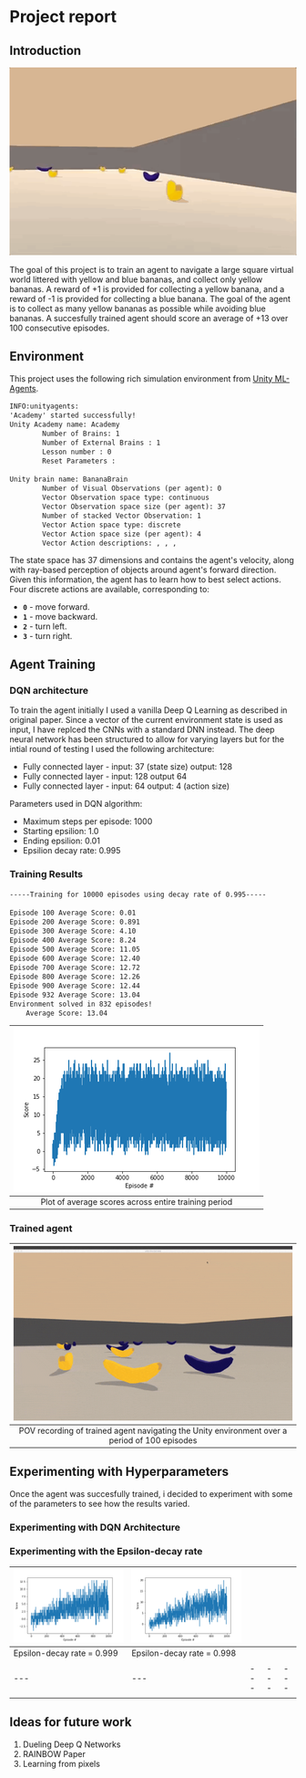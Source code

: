 # Project report

## Introduction

![trained](images/banana-intro.gif) 

The goal of this project is to train an agent to navigate a large square virtual world littered with yellow and blue bananas, and collect only yellow bananas. A reward of +1 is provided for collecting a yellow banana, and a reward of -1 is provided for collecting a blue banana. The goal of the agent is to collect as many yellow bananas as possible while avoiding blue bananas. A succesfully trained agent should score an average of +13 over 100 consecutive episodes. 


## Environment

This project uses the following rich simulation environment from [Unity ML-Agents](https://github.com/Unity-Technologies/ml-agents).

```
INFO:unityagents:
'Academy' started successfully!
Unity Academy name: Academy
        Number of Brains: 1
        Number of External Brains : 1
        Lesson number : 0
        Reset Parameters :
		
Unity brain name: BananaBrain
        Number of Visual Observations (per agent): 0
        Vector Observation space type: continuous
        Vector Observation space size (per agent): 37
        Number of stacked Vector Observation: 1
        Vector Action space type: discrete
        Vector Action space size (per agent): 4
        Vector Action descriptions: , , , 
```

The state space has 37 dimensions and contains the agent's velocity, along with ray-based perception of objects around agent's forward direction.  Given this information, the agent has to learn how to best select actions.  Four discrete actions are available, corresponding to:
- **`0`** - move forward.
- **`1`** - move backward.
- **`2`** - turn left.
- **`3`** - turn right.


## Agent Training

### DQN architecture

To train the agent initially I used a vanilla Deep Q Learning as described in original paper. Since a vector of the current environment state is used as input, I have replced the CNNs with a standard DNN instead. The deep neural network has been structured to allow for varying layers but for the intial round of testing I used the following architecture:

- Fully connected layer - input: 37 (state size) output: 128
- Fully connected layer - input: 128 output 64
- Fully connected layer - input: 64 output: 4 (action size)

Parameters used in DQN algorithm:

- Maximum steps per episode: 1000
- Starting epsilion: 1.0
- Ending epsilion: 0.01
- Epsilion decay rate: 0.995

### Training Results

```
-----Training for 10000 episodes using decay rate of 0.995-----

Episode 100	Average Score: 0.01
Episode 200	Average Score: 0.891
Episode 300	Average Score: 4.10
Episode 400	Average Score: 8.24
Episode 500	Average Score: 11.05
Episode 600	Average Score: 12.40
Episode 700	Average Score: 12.72
Episode 800	Average Score: 12.26
Episode 900	Average Score: 12.44
Episode 932	Average Score: 13.04
Environment solved in 832 episodes!
	Average Score: 13.04
```


| ![results](images/average_scores_plot_10000_0.995.png) |
|:--:| 
| Plot of average scores across entire training period |

### Trained agent

| ![trained](images/trained1495.gif) |
|:--:| 
| POV recording of trained agent navigating the Unity environment over a period of 100 episodes |


## Experimenting with Hyperparameters

Once the agent was succesfully trained, i decided to experiment with some of the parameters to see how the results varied. 

### Experimenting with DQN Architecture

### Experimenting with the Epsilon-decay rate

| ![trained](images/average_scores_plot_1000_0.999.png) | ![trained](images/average_scores_plot_1000_0.998.png) |   |   |   |
|---|---|---|---|---|
| Epsilon-decay rate = 0.999  | Epsilon-decay rate = 0.998   |   |   |   |
|   |   |   |   |   |
|---|---|---|---|---|
|   |   |   |   |   |



## Ideas for future work

1. Dueling Deep Q Networks
2. RAINBOW Paper
3. Learning from pixels
